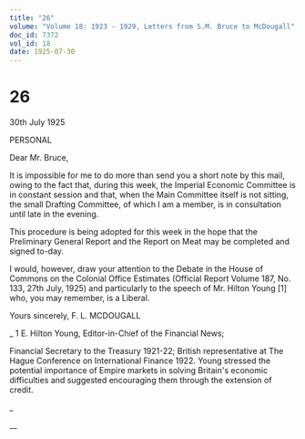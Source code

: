```yaml
---
title: "26"
volume: "Volume 18: 1923 - 1929, Letters from S.M. Bruce to McDougall"
doc_id: 7372
vol_id: 18
date: 1925-07-30
---
```


# 26

30th July 1925

PERSONAL

Dear Mr. Bruce,

It is impossible for me to do more than send you a short note by this mail, owing to the fact that, during this week, the Imperial Economic Committee is in constant session and that, when the Main Committee itself is not sitting, the small Drafting Committee, of which I am a member, is in consultation until late in the evening.

This procedure is being adopted for this week in the hope that the Preliminary General Report and the Report on Meat may be completed and signed to-day.

I would, however, draw your attention to the Debate in the House of Commons on the Colonial Office Estimates (Official Report Volume 187, No. 133, 27th July, 1925) and particularly to the speech of Mr. Hilton Young [1] who, you may remember, is a Liberal.

Yours sincerely, F. L. MCDOUGALL 

_ 1 E. Hilton Young, Editor-in-Chief of the Financial News;

Financial Secretary to the Treasury 1921-22; British representative at The Hague Conference on International Finance 1922. Young stressed the potential importance of Empire markets in solving Britain's economic difficulties and suggested encouraging them through the extension of credit.

_

__
